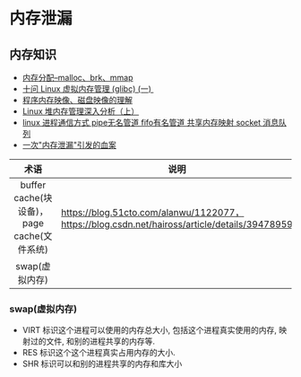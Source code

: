 # 内存泄漏

## 内存知识
* [内存分配–malloc、brk、mmap](https://blog.csdn.net/gfgdsg/article/details/42709943)
* [十问 Linux 虚拟内存管理 (glibc) (一) ](https://zhuanlan.zhihu.com/p/26137521)
* [程序内存映像、磁盘映像的理解](http://blog.chinaunix.net/uid-9012903-id-2011435.html)
* [Linux 堆内存管理深入分析（上）](https://segmentfault.com/a/1190000005118060)
* [linux 进程通信方式 pipe无名管道 fifo有名管道 共享内存映射 socket 消息队列](https://zhuanlan.zhihu.com/p/57454565)
* [一次"内存泄漏"引发的血案](https://www.jianshu.com/p/38a4bcf564d5)

| 术语 | 说明 |
| :-: | - |
| buffer cache(块设备)，page cache(文件系统)	 | https://blog.51cto.com/alanwu/1122077，https://blog.csdn.net/haiross/article/details/39478959 |
| swap(虚拟内存) |  |

### swap(虚拟内存)
* VIRT 标识这个进程可以使用的内存总大小, 包括这个进程真实使用的内存, 映射过的文件, 和别的进程共享的内存等. 
* RES 标识这个这个进程真实占用内存的大小. 
* SHR 标识可以和别的进程共享的内存和库大小
